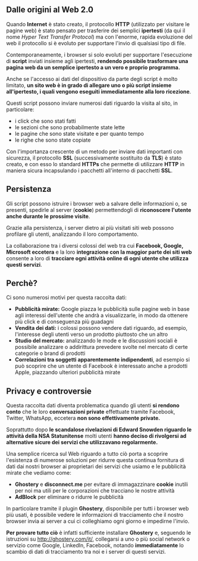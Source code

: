 ## Dalle origini al Web 2.0

Quando __Internet__ è stato creato, il protocollo __HTTP__ (utilizzato per visitare le pagine web) è stato pensato per trasferire dei semplici __ipertesti__ (da qui il nome _Hyper Text Transfer Protocol_) ma con l'enorme, rapida evoluzione del web il protocollo si è evoluto per supportare l'invio di qualsiasi tipo di file.

Contemporaneamente, i browser si solo evoluti per supportare l'esecuzione di __script__ inviati insieme agli ipertesti, __rendendo possibile trasformare una pagina web da un semplice ipertesto a un vero e proprio programma.__

Anche se l'accesso ai dati del dispositivo da parte degli script è molto limitato, __un sito web è in grado di allegare uno o più script insieme all'ipertesto, i quali vengono eseguiti immediatamente alla loro ricezione__.

Questi script possono inviare numerosi dati riguardo la visita al sito, in particolare:

- i click che sono stati fatti
- le sezioni che sono probabilmente state lette
- le pagine che sono state visitate e per quanto tempo
- le righe che sono state copiate

Con l'importanza crescente di un metodo per inviare dati importanti con sicurezza, il protocollo __SSL__ (successivamente sostituito da __TLS__) è stato creato, e con esso lo standard __HTTPs__ che permette di utilizzare __HTTP__ in maniera sicura incapsulando i pacchetti all'interno di pacchetti __SSL__.

## Persistenza

Gli script possono istruire i browser web a salvare delle informazioni o, se presenti, spedirle al server (__cookie__) permettendogli di __riconoscere l'utente anche durante le prossime visite__.

Grazie alla persistenza, i server dietro ai più visitati siti web possono profilare gli utenti, analizzando il loro comportamento.

La collaborazione tra i diversi colossi del web tra cui __Facebook, Google, Microsoft eccetera__ e la loro __integrazione con la maggior parte dei siti web__ consente a loro di __tracciare ogni attività online di ogni utente che utilizza questi servizi__.

## Perchè?

Ci sono numerosi motivi per questa raccolta dati:

- __Pubblicità mirate:__ Google piazza le pubblicità sulle pagine web in base agli interessi dell'utente che andrà a visualizzarle, in modo da ottenere più click e di conseguenza più guadagni
- __Vendita dei dati:__ i colossi possono vendere dati riguardo, ad esempio, l'interesse degli utenti verso un prodotto piuttosto che un altro
- __Studio del mercato:__ analizzando le mode e le discussioni sociali è possibile analizzare o addirittura prevedere svolte nel mercato di certe categorie o brand di prodotti
- __Correlazioni tra soggetti apparentemente indipendenti__, ad esempio si può scoprire che un utente di Facebook è interessato anche a prodotti Apple, piazzando ulteriori pubblicità mirate

## Privacy e controversie

Questa raccolta dati diventa problematica quando gli utenti __si rendono conto__ che le loro __conversazioni private__ effettuate tramite Facebook, Twitter, WhatsApp, eccetera __non sono effettivamente private.__

Soprattutto dopo __le scandalose rivelazioni di Edward Snowden riguardo le attività della NSA Statunitense__ molti utenti __hanno deciso di rivolgersi ad alternative sicure dei servizi che utilizzavano regolarmente.__

Una semplice ricerca sul Web riguardo a tutto ciò porta a scoprire l'esistenza di numerose soluzioni per ridurre questa continua fornitura di dati dai nostri browser ai proprietari dei servizi che usiamo e le pubblicità mirate che vediamo come:

- __Ghostery__ e __disconnect.me__ per evitare di immagazzinare __cookie__ inutili per noi ma utili per le corporazioni che tracciano le nostre attività
- __AdBlock__ per eliminare o ridurre le pubblicità

In particolare tramite il plugin __Ghostery__, disponibile per tutti i browser web più usati, è possibile vedere le informazioni di tracciamento che il nostro browser invia ai server a cui ci colleghiamo ogni giorno e impedirne l'invio.

__Per provare tutto ciò__ è infatti sufficiente installare __Ghostery__ e, seguendo le istruzioni su http://ghostery.com/it/, collegarsi a uno o più social network o servizio come Google, LinkedIn, Facebook, notando __immediatamente__ lo scambio di dati di tracciamento tra noi e i server di questi servizi.
